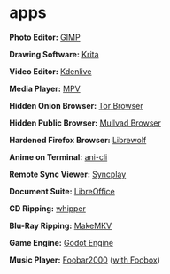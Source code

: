 # apps

**Photo Editor:** [GIMP](https://archlinux.org/packages/extra/x86_64/gimp/)

**Drawing Software:** [Krita](https://krita.org/en/download/)

**Video Editor:** [Kdenlive](https://archlinux.org/packages/extra/x86_64/kdenlive/)

**Media Player:** [MPV](https://archlinux.org/packages/extra/x86_64/mpv/)

**Hidden Onion Browser:** [Tor Browser](https://archlinux.org/packages/extra/any/torbrowser-launcher/)

**Hidden Public Browser:** [Mullvad Browser](https://mullvad.net/en/download/browser/linux)

**Hardened Firefox Browser:** [Librewolf](https://librewolf.net/installation/arch/)

**Anime on Terminal:** [ani-cli](https://github.com/pystardust/ani-cli?tab=readme-ov-file#native-packages)

**Remote Sync Viewer:** [Syncplay](https://archlinux.org/packages/extra/any/syncplay/)

**Document Suite:** [LibreOffice](https://archlinux.org/packages/extra-testing/x86_64/libreoffice-fresh/)

**CD Ripping:** [whipper](https://archlinux.org/packages/extra/x86_64/whipper/)

**Blu-Ray Ripping:** [MakeMKV](https://aur.archlinux.org/packages/makemkv)

**Game Engine:** [Godot Engine](https://archlinux.org/packages/extra/x86_64/godot/)

**Music Player:** [Foobar2000](https://www.foobar2000.org/download) ([with Foobox](https://github.com/dream7180/foobox-en/releases))

